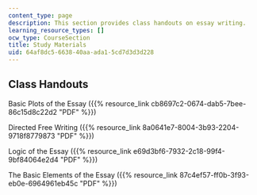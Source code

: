 ```yaml
---
content_type: page
description: This section provides class handouts on essay writing.
learning_resource_types: []
ocw_type: CourseSection
title: Study Materials
uid: 64af8dc5-6638-40aa-ada1-5cd7d3d3d228
---
```


Class Handouts
--------------

Basic Plots of the Essay ({{% resource_link cb8697c2-0674-dab5-7bee-86c15d8c22d2 "PDF" %}})

Directed Free Writing ({{% resource_link 8a0641e7-8004-3b93-2204-9718f8779873 "PDF" %}})

Logic of the Essay ({{% resource_link e69d3bf6-7932-2c18-99f4-9bf84064e2d4 "PDF" %}})

The Basic Elements of the Essay ({{% resource_link 87c4ef57-ff0b-3f93-eb0e-6964961eb45c "PDF" %}})